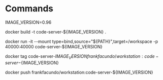 # Commands

IMAGE_VERSION=0.96

docker build -t code-server-${IMAGE_VERSION} .

docker run -it --mount type=bind,source="${PATH}",target=/workspace -p 40000:40000 code-server-${IMAGE_VERSION}

docker tag code-server-${IMAGE_VERSION} frankfacundo/workstation:code-server-${IMAGE_VERSION}

docker push frankfacundo/workstation:code-server-${IMAGE_VERSION}
